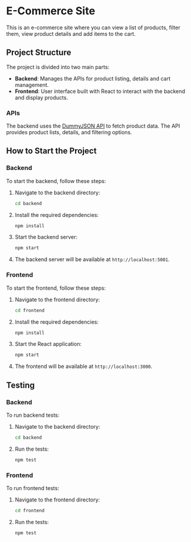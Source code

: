 # E-Commerce Site

This is an e-commerce site where you can view a list of products, filter them, view product details and add items to the cart.

## Project Structure

The project is divided into two main parts:

- **Backend**: Manages the APIs for product listing, details and cart management.
- **Frontend**: User interface built with React to interact with the backend and display products.

### APIs

The backend uses the [DummyJSON API](https://dummyjson.com/docs/products) to fetch product data. The API provides product lists, details, and filtering options.

## How to Start the Project

### Backend

To start the backend, follow these steps:

1. Navigate to the backend directory:
   ```bash
   cd backend
   ```

2. Install the required dependencies:
   ```bash
   npm install
   ```

3. Start the backend server:
   ```bash
   npm start
   ```

4. The backend server will be available at `http://localhost:5001`.

### Frontend

To start the frontend, follow these steps:

1. Navigate to the frontend directory:
   ```bash
   cd frontend
   ```

2. Install the required dependencies:
   ```bash
   npm install
   ```

3. Start the React application:
   ```bash
   npm start
   ```

4. The frontend will be available at `http://localhost:3000`.

## Testing

### Backend

To run backend tests:

1. Navigate to the backend directory:
   ```bash
   cd backend
   ```

2. Run the tests:
   ```bash
   npm test
   ```

### Frontend

To run frontend tests:

1. Navigate to the frontend directory:
   ```bash
   cd frontend
   ```

2. Run the tests:
   ```bash
   npm test
   ```

